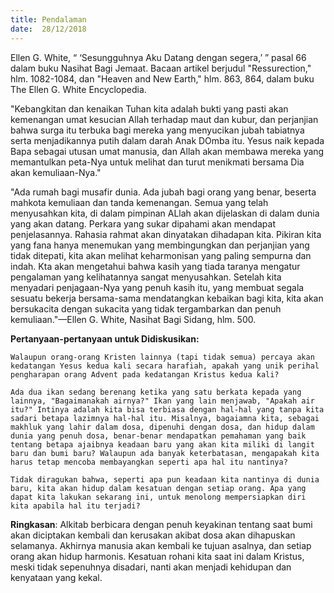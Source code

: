 ```yaml
---
title: Pendalaman
date:  28/12/2018
---
```


Ellen G. White, “ ‘Sesungguhnya Aku Datang dengan segera,’ ” pasal 66 dalam buku Nasihat Bagi Jemaat. Bacaan artikel berjudul "Ressurection," hlm. 1082-1084, dan "Heaven and New Earth," hlm. 863, 864, dalam buku The Ellen G. White Encyclopedia.

"Kebangkitan dan kenaikan Tuhan kita adalah bukti yang pasti akan kemenangan umat kesucian Allah terhadap maut dan kubur, dan perjanjian bahwa surga itu terbuka bagi mereka yang menyucikan jubah tabiatnya serta menjadikannya putih dalam darah Anak DOmba itu. Yesus naik kepada Bapa sebagai utusan umat manusia, dan Allah akan membawa mereka yang memantulkan peta-Nya untuk melihat dan turut menikmati bersama Dia akan kemuliaan-Nya."

"Ada rumah bagi musafir dunia. Ada jubah bagi orang yang benar, beserta mahkota kemuliaan dan tanda kemenangan. Semua yang telah menyusahkan kita, di dalam pimpinan ALlah akan dijelaskan di dalam dunia yang akan datang. Perkara yang sukar dipahami akan mendapat penjelasannya. Rahasia rahmat akan dinyatakan dihadapan kita. Pikiran kita yang fana hanya menemukan yang membingungkan dan perjanjian yang tidak ditepati, kita akan melihat keharmonisan yang paling sempurna dan indah. Kta akan mengetahui bahwa kasih yang tiada taranya mengatur pengalaman yang kelihatannya sangat menyusahkan. Setelah kita menyadari penjagaan-Nya yang penuh kasih itu, yang membuat segala sesuatu bekerja bersama-sama mendatangkan kebaikan bagi kita, kita akan bersukacita dengan sukacita yang tidak tergambarkan dan penuh kemuliaan."—Ellen G. White, Nasihat Bagi Sidang, hlm. 500.

**Pertanyaan-pertanyaan untuk Didiskusikan:**

`Walaupun orang-orang Kristen lainnya (tapi tidak semua) percaya akan kedatangan Yesus kedua kali secara harafiah, apakah yang unik perihal pengharapan orang Advent pada kedatangan Kristus kedua kali?`

`Ada dua ikan sedang berenang ketika yang satu berkata kepada yang lainnya, "Bagaimanakah airnya?" Ikan yang lain menjawab, "Apakah air itu?" Intinya adalah kita bisa terbiasa dengan hal-hal yang tanpa kita sadari betapa lazimnya hal-hal itu. Misalnya, bagaiamna kita, sebagai makhluk yang lahir dalam dosa, dipenuhi dengan dosa, dan hidup dalam dunia yang penuh dosa, benar-benar mendapatkan pemahaman yang baik tentang betapa ajaibnya keadaan baru yang akan kita miliki di langit baru dan bumi baru? Walaupun ada banyak keterbatasan, mengapakah kita harus tetap mencoba membayangkan seperti apa hal itu nantinya?`

`Tidak diragukan bahwa, seperti apa pun keadaan kita nantinya di dunia baru, kita akan hidup dalam kesatuan dengan setiap orang. Apa yang dapat kita lakukan sekarang ini, untuk menolong mempersiapkan diri kita apabila hal itu terjadi?`

**Ringkasan**: Alkitab berbicara dengan penuh keyakinan tentang saat bumi akan diciptakan kembali dan kerusakan akibat dosa akan dihapuskan selamanya. Akhirnya manusia akan kembali ke tujuan asalnya, dan setiap orang akan hidup harmonis. Kesatuan rohani kita saat ini dalam Kristus, meski tidak sepenuhnya disadari, nanti akan menjadi kehidupan dan kenyataan yang kekal.